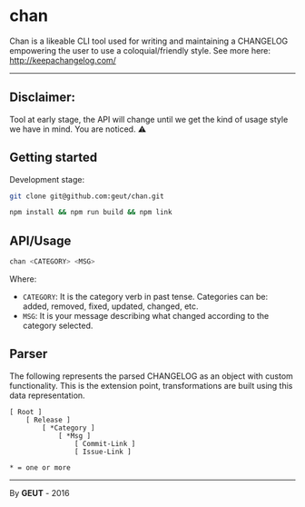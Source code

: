 # chan

Chan is a likeable CLI tool used for writing and maintaining a CHANGELOG empowering the user to use a coloquial/friendly style. See more here: http://keepachangelog.com/

____

## **Disclaimer**:

Tool at early stage, the API will change until we get the kind of usage style we have in mind. You are noticed. :warning:

## Getting started

Development stage:

```bash
git clone git@github.com:geut/chan.git

npm install && npm run build && npm link
```

## API/Usage

```bash
chan <CATEGORY> <MSG>
```

Where:

- ```CATEGORY```: It is the category verb in past tense. Categories can be: added, removed, fixed, updated, changed, etc.
- ```MSG```: It is your message describing what changed according to the category selected.

## Parser

The following represents the parsed CHANGELOG as an object with custom functionality. This is the extension point, transformations are built using this data representation.

```
[ Root ]
    [ Release ]
        [ *Category ]
            [ *Msg ]
                [ Commit-Link ]
                [ Issue-Link ]

* = one or more
```

___

By **GEUT** - 2016
